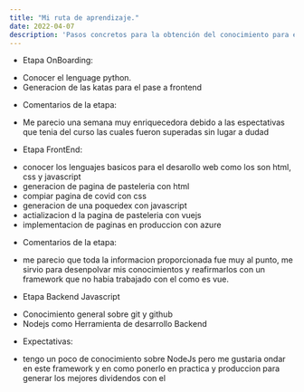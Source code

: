 ```yaml
---
title: "Mi ruta de aprendizaje."
date: 2022-04-07
description: 'Pasos concretos para la obtención del conocimiento para el desarrrollo fullstack'
---
```



- Etapa OnBoarding:
* Conocer el lenguage python.
* Generacion de las katas para el pase a frontend

- Comentarios de la etapa:
* Me parecio una semana muy enriquecedora debido a las espectativas que tenia del curso las cuales fueron superadas sin lugar a dudad

- Etapa FrontEnd:
* conocer los lenguajes basicos para el desarollo web como los son html, css y javascript
* generacion de pagina de pasteleria con html
* compiar pagina de covid con css
* generacion de una poquedex con javascript
* actializacion d la pagina de pasteleria con vuejs
* implementacion de paginas en produccion con azure

- Comentarios de la etapa:
* me parecio que toda la informacion proporcionada fue muy al punto, me sirvio para desenpolvar mis conocimientos y reafirmarlos con un framework que no habia trabajado con el como es vue.

- Etapa Backend Javascript
* Conocimiento general sobre git y github
* Nodejs como Herramienta de desarrollo Backend

- Expectativas:
* tengo un poco de conocimiento sobre NodeJs pero me gustaria ondar en este framework y en como ponerlo en practica y produccion para generar los mejores dividendos con el